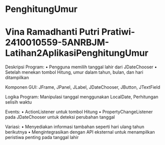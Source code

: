 # PenghitungUmur
# Vina Ramadhanti Putri Pratiwi-2410010559-5ANRBJM-Latihan2AplikasiPenghitungUmur


Deskripsi Program:
• Pengguna memilih tanggal lahir dari JDateChooser
• Setelah menekan tombol Hitung, umur dalam tahun, bulan, dan
hari ditampilkan

Komponen GUI: JFrame, JPanel, JLabel, JDateChooser, JButton,
JTextField

Logika Program: Manipulasi tanggal menggunakan LocalDate,
Perhitungan selisih waktu

Events:
• ActionListener untuk tombol Hitung
• PropertyChangeListener pada JDateChooser untuk deteksi
perubahan tanggal

Variasi:
• Menyediakan informasi tambahan seperti hari ulang tahun berikutnya
• Mengintegrasikan dengan API eksternal untuk menampilkan peristiwa
penting pada tanggal lahir


